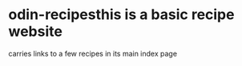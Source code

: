 # odin-recipesthis is a basic recipe website
carries links to a few recipes in its main index page

